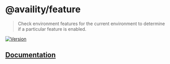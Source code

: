 # @availity/feature

> Check environment features for the current environment to determine if a particular feature is enabled.

[![Version](https://img.shields.io/npm/v/@availity/feature.svg?style=for-the-badge)](https://www.npmjs.com/package/@availity/feature)

## [Documentation](https://availity.github.io/availity-react/components/feature)
